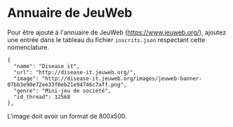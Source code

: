 # Annuaire de JeuWeb

Pour être ajouté à l'annuaire de JeuWeb (https://www.jeuweb.org/), ajoutez une entrée dans le tableau du fichier `inscrits.json` respectant cette nomenclature.

```
{
  "name": "Disease it",
  "url": "http://disease-it.jeuweb.org/",
  "image": "http://disease-it.jeuweb.org/images/jeuweb-banner-07bb3e90e72ee33f0eb21e94746c7aff.png",
  "genre": "Mini-jeu de société",
  "id_thread": 12568
},
```

L'image doit avoir un format de 800x500.
